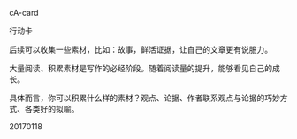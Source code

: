 cA-card

行动卡

后续可以收集一些素材，比如：故事，鲜活证据，让自己的文章更有说服力。

大量阅读、积累素材是写作的必经阶段。随着阅读量的提升，能够看见自己的成长。

具体而言，你可以积累什么样的素材？观点、论据、作者联系观点与论据的巧妙方式、各类好的拟喻。

20170118
